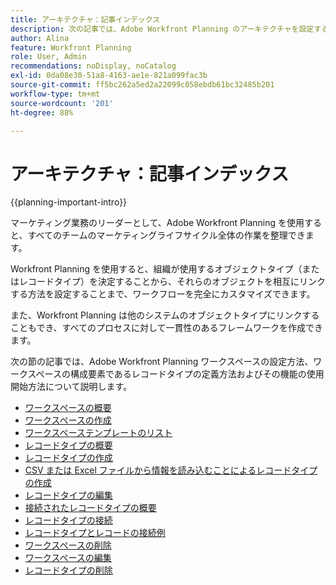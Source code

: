 ```yaml
---
title: アーキテクチャ：記事インデックス
description: 次の記事では、Adobe Workfront Planning のアーキテクチャを設定する方法について説明します。この設定の一環として、Workfront Planning で管理するワークフローをマッピングするワークスペース、レコードタイプおよびカスタムフィールドの作成方法について説明します。
author: Alina
feature: Workfront Planning
role: User, Admin
recommendations: noDisplay, noCatalog
exl-id: 0da08e30-51a8-4163-ae1e-821a099fac3b
source-git-commit: ff5bc262a5ed2a22099c058ebdb61bc32485b201
workflow-type: tm+mt
source-wordcount: '201'
ht-degree: 88%

---
```



# アーキテクチャ：記事インデックス

{{planning-important-intro}}

マーケティング業務のリーダーとして、Adobe Workfront Planning を使用すると、すべてのチームのマーケティングライフサイクル全体の作業を整理できます。

Workfront Planning を使用すると、組織が使用するオブジェクトタイプ（またはレコードタイプ）を決定することから、それらのオブジェクトを相互にリンクする方法を設定することまで、ワークフローを完全にカスタマイズできます。

また、Workfront Planning は他のシステムのオブジェクトタイプにリンクすることもでき、すべてのプロセスに対して一貫性のあるフレームワークを作成できます。

次の節の記事では、Adobe Workfront Planning ワークスペースの設定方法、ワークスペースの構成要素であるレコードタイプの定義方法およびその機能の使用開始方法について説明します。

* [ワークスペースの概要](/help/quicksilver/planning/architecture/workspaces-overview.md)
* [ワークスペースの作成](/help/quicksilver/planning/architecture/create-workspaces.md)
* [ワークスペーステンプレートのリスト](/help/quicksilver/planning/architecture/workspace-templates.md)
* [レコードタイプの概要](/help/quicksilver/planning/architecture/overview-of-record-types.md)
* [レコードタイプの作成](/help/quicksilver/planning/architecture/create-record-types.md)
* [CSV または Excel ファイルから情報を読み込むことによるレコードタイプの作成](/help/quicksilver/planning/architecture/import-file-to-create-record-types.md)
* [レコードタイプの編集](/help/quicksilver/planning/architecture/edit-record-types.md)
* [接続されたレコードタイプの概要](/help/quicksilver/planning/architecture/connect-record-types-overview.md)
* [レコードタイプの接続](/help/quicksilver/planning/architecture/connect-record-types.md)
* [レコードタイプとレコードの接続例](/help/quicksilver/planning/architecture/example-connect-record-types-and-records.md)
* [ワークスペースの削除](/help/quicksilver/planning/architecture/delete-workspaces.md)
* [ワークスペースの編集](/help/quicksilver/planning/architecture/edit-workspaces.md)
* [レコードタイプの削除](/help/quicksilver/planning/architecture/delete-record-types.md)

<!--* <span class="preview">[Configure cross-workspace capabilities for record types](help/quicksilver/planning/architecture/configure-record-type-cross-workspace-capabilities.md)</span>

* <span class="preview">[Add existing record types from another workspace](/help/quicksilver/planning/architecture/add-existing-record-types-from-another-workspace.md)</span>
-->

<!--* <span class="preview">[Cross-workspace record types overview](/help/quicksilver/planning/architecture/cross-workspace-record-types-overview.md)</span>-->

<!--* [Create workspace hierarchies](/help/quicksilver/planning/architecture/create-workspace-hierarchies.md)-->

